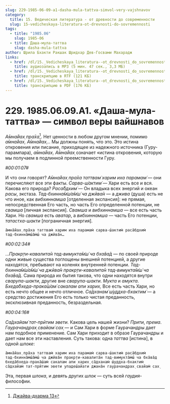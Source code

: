 ```yaml
---
slug: 229-1985-06-09-a1-dasha-mula-tattva-simvol-very-vajshnavov
category:
  title: 15. Ведическая литература - от древности до современности
  slug: 15-vedicheskaya-literatura-ot-drevnosti-do-sovremennosti
tags:
  - title: "1985.06"
    slug: 1985-06
  - title: Даша-мула-таттва
    slug: dasha-mula-tattva
author: Шрила Бхакти Ракшак Шридхар Дев-Госвами Махарадж
links:
  - href: /dl/15._Vedicheskaya_literatura--ot_drevnosti_do_sovremennosti/229_1985.06.09.A1_SridharMj_Dasha-mula-tattva-simvol_very_vayshnavov.mp3
    title: аудиозапись в MP3 (5 мин. 47 сек., 3,3 МБ)
  - href: /dl/15._Vedicheskaya_literatura--ot_drevnosti_do_sovremennosti/229_1985.06.09.A1_SridharMj_Dasha-mula-tattva-simvol_very_vayshnavov.rtf
    title: транскрипцию в RTF (121 КБ)
  - href: /dl/15._Vedicheskaya_literatura--ot_drevnosti_do_sovremennosti/229_1985.06.09.A1_SridharMj_Dasha-mula-tattva-simvol_very_vayshnavov.pdf
    title: транскрипцию в PDF (176 КБ)
---
```


# 229. 1985.06.09.A1. «Даша-мула-таттва» — символ веры вайшнавов

*А̄мна̄йах̣ пра̄ха*[^_ftn1]. Нет ценности в любом другом мнении, помимо *а̄мна̄йах̣. А̄мна̄йах̣…* Мы должны понять, что это. Это истина откровения или писание, приходящее из надежного источника (Гуру-парампара), *а̄мна̄йах̣*. *А̄мна̄йах̣* означает «истина откровения, которую мы получаем в подлинной преемственности Гуру.

*#00:01:07#*

И что они говорят? *А̄мна̄йах̣ пра̄ха таттвам̇ харим иха парамам̇* — они перечисляют все эти факты. *Сарва-ш́актим̇* — Хари есть все и вся. Какова его природа? *Раса̄бдхим̇* — Он владыка всех энергий и океан *расы*, экстаза. *Тад-бхинна̄м̇ш́а̄м̇ш́ ча джӣва̄н* — а *джива* (душа) есть не что иное, как *вибхиннамша* [отделенная экспансия]: не прямая, непосредственная Его часть, но часть Его определенной потенции, не *свамша* [личная экспансия]. *Свамша* и *вибхиннамша* — все есть часть Хари. Но *свамша* есть *аватар*, а *вибхиннамша* — часть Его потенции, *татастха-шакти* [пограничная энергия].

    а̄мна̄йах̣ пра̄ха таттвам̇ харим иха парамам̇ сарва-ш́актим̇ раса̄бдхим̇
    тад-бхинна̄м̇ш́а̄м̇ш́ ча джӣва̄н…

*#00:02:34#*

…*Пракр̣ти-кавалита̄н тад-вимукта̄м̇ш́ ча бха̄ва̄д* — по своей природе одни живые существа поглощены внешней потенцией, а другие находятся, пребывают на коленях внутренней потенции. *Тад-бхинна̄м̇ш́а̄м̇ш́ ча джӣва̄н пракр̣ти-кавалита̄н тад-вимукта̄м̇ш́ ча бха̄ва̄д*. Сама природа их бытия такова, что одни находятся внутри *сварупа-шакти*, другие вне *сварупа-шакти*. *Мукта* и *амукта*. *Бхеда̄бхеда-прака̄ш́ам̇ сакалам апи харих̣.* Все есть часть Хари, но есть нечто общее и нечто отличное. *Са̄дханам̇ ш́уддха-бхактим̇* — а средство достижения Его есть только чистая преданность, эксклюзивная преданность, безраздельная.

*#00:04:16#*

*Са̄дхайам̇ тат-прӣтим эвети.* Какова цель нашей жизни? *Прити*, *према*. *Гаурачандрах̣ свайам̇ сах̣* — и Сам Хари в форме Гаурачандры дает нам подобное применение. Сам Хари приходит в образе Гаурачандры и дает нам все эти наставления. Суть такова: одна *таттва* [истина], в одной *шлоке*:

    а̄мна̄йах̣ пра̄ха таттвам̇ харим иха парамам̇ сарва-ш́актим̇ раса̄бдхим̇
    тад-бхинна̄м̇ш́а̄м̇ш́ ча джӣва̄н пракр̣ти-кавалита̄н тад-вимукта̄м̇ш́ ча бха̄ва̄д
    бхеда̄бхеда-прака̄ш́ам̇ сакалам апи харих̣ са̄дханам̇ ш́уддха-бхактим̇
    са̄дхайам̇ тат-прӣтим эвети упадеш́айати джана̄н гаурачандрах̣ свайам̇ сах̣

Эта, первая *шлока*, и девять других *шлок* — суть всей *гаудия*-философии.



[^_ftn1]: [Джайва-дхарма 13](../notes/dzhajva-dharma/dzhajva-dharma-13.md)
